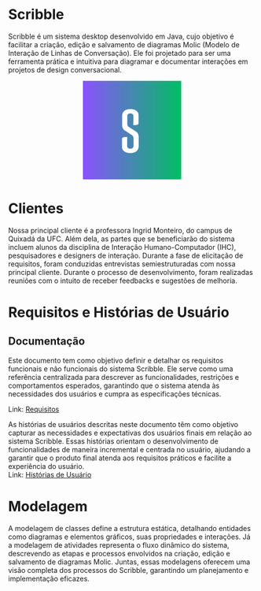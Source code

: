 # Scribble

Scribble é um sistema desktop desenvolvido em Java, cujo objetivo é facilitar a criação, edição e salvamento de diagramas Molic (Modelo de Interação de Linhas de Conversação). Ele foi projetado para ser uma ferramenta prática e intuitiva para diagramar e documentar interações em projetos de design conversacional.

<div align="center">
  <img src="./assets/logotipo.png" alt="Logo do Scribble" width="200" height="200">
</div>

# Clientes

Nossa principal cliente é a professora Ingrid Monteiro, do campus de Quixadá da UFC. Além dela, as partes que se beneficiarão do sistema incluem alunos da disciplina de Interação Humano-Computador (IHC), pesquisadores e designers de interação.
Durante a fase de elicitação de requisitos, foram conduzidas entrevistas semiestruturadas com nossa principal cliente. Durante o processo de desenvolvimento, foram realizadas reuniões com o intuito de receber feedbacks e sugestões de melhoria.

# Requisitos e Histórias de Usuário

## Documentação

Este documento tem como objetivo definir e detalhar os requisitos funcionais e não funcionais do sistema Scribble. Ele serve como uma referência centralizada para descrever as funcionalidades, restrições e comportamentos esperados, garantindo que o sistema atenda às necessidades dos usuários e cumpra as especificações técnicas.  

Link: [Requisitos](Requisitos.md)

As histórias de usuários descritas neste documento têm como objetivo capturar as necessidades e expectativas dos usuários finais em relação ao sistema Scribble. Essas histórias orientam o desenvolvimento de funcionalidades de maneira incremental e centrada no usuário, ajudando a garantir que o produto final atenda aos requisitos práticos e facilite a experiência do usuário.  
Link: [Histórias de Usuário](HistoriasDeUsuario.md)

# Modelagem

A modelagem de classes define a estrutura estática, detalhando entidades como diagramas e elementos gráficos, suas propriedades e interações. Já a modelagem de atividades representa o fluxo dinâmico do sistema, descrevendo as etapas e processos envolvidos na criação, edição e salvamento de diagramas Molic. Juntas, essas modelagens oferecem uma visão completa dos processos do Scribble, garantindo um planejamento e implementação eficazes.
